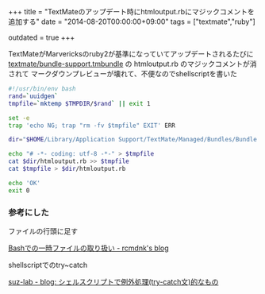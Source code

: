 +++
title = "TextMateのアップデート時にhtmloutput.rbにマジックコメントを追加する"
date = "2014-08-20T00:00:00+09:00"
tags = ["textmate","ruby"]

outdated = true
+++

TextMateがMarvericksのruby2が基準になっていてアップデートされるたびに [textmate/bundle-support.tmbundle](https://github.com/textmate/bundle-support.tmbundle) の htmloutput.rb のマジックコメントが消されて マークダウンプレビューが壊れて、不便なのでshellscriptを書いた

```bash
#!/usr/bin/env bash
rand=`uuidgen`
tmpfile=`mktemp $TMPDIR/$rand` || exit 1

set -e
trap 'echo NG; trap "rm -fv $tmpfile" EXIT' ERR

dir="$HOME/Library/Application Support/TextMate/Managed/Bundles/Bundle Support.tmbundle/Support/shared/lib/tm"

echo "# -*- coding: utf-8 -*-" > $tmpfile
cat $dir/htmloutput.rb >> $tmpfile
cat $tmpfile > $dir/htmloutput.rb

echo 'OK'
exit 0
```

### 参考にした
ファイルの行頭に足す

[Bashでの一時ファイルの取り扱い - rcmdnk's blog](http://rcmdnk.github.io/blog/2013/12/08/computer-bash/)

shellscriptでのtry~catch

[suz-lab - blog: シェルスクリプトで例外処理(try-catch文)的なもの](http://blog.suz-lab.com/2012/09/try-catch.html)
